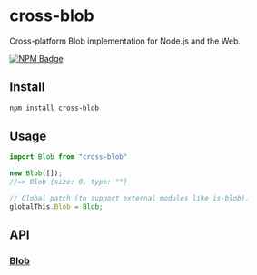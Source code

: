 # cross-blob

Cross-platform Blob implementation for Node.js and the Web.

[![NPM Badge](https://nodei.co/npm/cross-blob.png)](https://npmjs.com/package/cross-blob)

## Install

```sh
npm install cross-blob
```

## Usage

```js
import Blob from "cross-blob"

new Blob([]);
//=> Blob {size: 0, type: ""}

// Global patch (to support external modules like is-blob).
globalThis.Blob = Blob;
```

## API

### [Blob](https://developer.mozilla.org/en-US/docs/Web/API/Blob)

